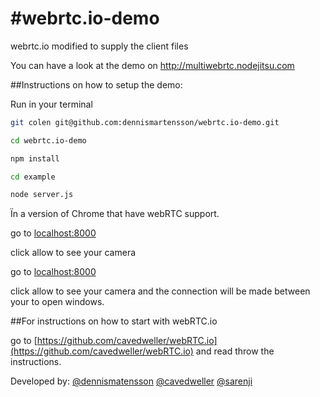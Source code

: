 #webrtc.io-demo
==============

webrtc.io modified to supply the client files

You can have a look at the demo on http://multiwebrtc.nodejitsu.com

##Instructions on how to setup the demo:

Run in your terminal

```bash 
git colen git@github.com:dennismartensson/webrtc.io-demo.git
```

```bash 
cd webrtc.io-demo
```

```bash 
npm install
```

```bash 
cd example
```

```bash 
node server.js
```

Ïn a version of Chrome that have webRTC support.

go to [localhost:8000](http://localhost:8000)

click allow to see your camera

go to [localhost:8000](http://localhost:8000)

click allow to see your camera and the connection will be made between your to open windows.


##For instructions on how to start with webRTC.io

go to [https://github.com/cavedweller/webRTC.io](https://github.com/cavedweller/webRTC.io) and read throw the instructions.

Developed by:
    [@dennismatensson](https://github.com/dennismartensson)
    [@cavedweller](https://github.com/cavedweller)
    [@sarenji](https://github.com/sarenji)